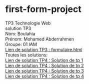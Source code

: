 # first-form-project  
TP3 Technologie Web  
solution TP3  
Nom: Boulahia  
Prénom: Mohamed Abderrahmen  
Groupe: 01 IAM  
<a href="https://mohamed-bo.github.io/first-form-project/formulaire.html" target="_blank">Lien de solution TP3 : formulaire.html</a>  
Toutes les solutions:  
<a href="https://mohamed-bo.github.io/tp1-Technologie-Web/" target="_blank">Lien de solution TP4 : Solution de tp 1</a>  
<a href="https://mohamed-bo.github.io/first-html-project/" target="_blank">Lien de solution TP4 : Solution de tp 2</a>  
<a href="https://mohamed-bo.github.io/first-form-project/" target="_blank">Lien de solution TP4 : Solution de tp 3</a>  
<a href="https://mohamed-bo.github.io/tp4-Technologie-Web/" target="_blank">Lien de solution TP4 : Solution de tp 4</a>  
